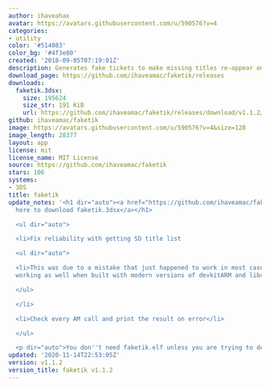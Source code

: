 ```yaml
---
author: ihaveahax
avatar: https://avatars.githubusercontent.com/u/590576?v=4
categories:
- utility
color: '#514083'
color_bg: '#4f3e80'
created: '2018-09-05T07:19:01Z'
description: Generates fake tickets to make missing titles re-appear on 3DS.
download_page: https://github.com/ihaveamac/faketik/releases
downloads:
  faketik.3dsx:
    size: 195624
    size_str: 191 KiB
    url: https://github.com/ihaveamac/faketik/releases/download/v1.1.2/faketik.3dsx
github: ihaveamac/faketik
image: https://avatars.githubusercontent.com/u/590576?v=4&size=128
image_length: 28377
layout: app
license: mit
license_name: MIT License
source: https://github.com/ihaveamac/faketik
stars: 106
systems:
- 3DS
title: faketik
update_notes: '<h1 dir="auto"><a href="https://github.com/ihaveamac/faketik/releases/download/v1.1.2/faketik.3dsx">Click
  here to download faketik.3dsx</a></h1>

  <ul dir="auto">

  <li>Fix reliability with getting SD title list

  <ul dir="auto">

  <li>This was due to a mistake that just happened to work in most cases, but stopped
  working as well when built with modern versions of devkitARM and libctru.</li>

  </ul>

  </li>

  <li>Check every AM call and print the result on error</li>

  </ul>

  <p dir="auto">You don''t need faketik.elf unless you are trying to debug faketik.</p>'
updated: '2020-11-14T22:53:05Z'
version: v1.1.2
version_title: faketik v1.1.2
---
```

